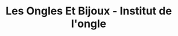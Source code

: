 ---
title: "Les Ongles Et Bijoux - Institut de l'ongle"
url: /eysines/les-ongles-et-bijoux-institut-de-longle/
shop: Kosmetik
---